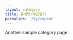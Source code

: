 ```yaml
---
layout: category
title: 윤태연/복습일지
permalink: '/ty/repeat'
---
```


Another sample category page.